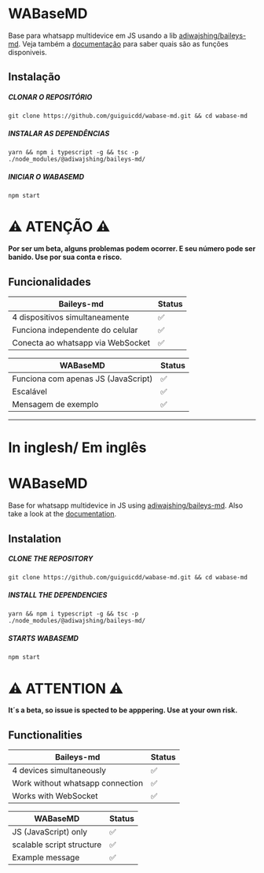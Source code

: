 # WABaseMD
Base para whatsapp multidevice em JS usando a lib [adiwajshing/baileys-md](https://github.com/adiwajshing/baileys/tree/multi-device). Veja também a [documentação](https://adiwajshing.github.io/Baileys/) para saber quais são as funções disponiveis.

## Instalação


##### CLONAR O REPOSITÓRIO 
```Alpine Abuild
git clone https://github.com/guiguicdd/wabase-md.git && cd wabase-md
```

##### INSTALAR AS DEPENDÊNCIAS 
```Alpine Abuild
yarn && npm i typescript -g && tsc -p ./node_modules/@adiwajshing/baileys-md/
```

##### INICIAR O WABASEMD 
```Alpine Abuild
npm start
```

# ⚠ ATENÇÃO ⚠
<b> Por ser um beta, alguns problemas podem ocorrer. E seu número pode ser banido. Use por sua conta e risco. </b>

## Funcionalidades

| Baileys-md | Status |
| ------------- | ------------- |
| 4 dispositivos simultaneamente |✅|
| Funciona independente do celular |✅|
| Conecta ao whatsapp via WebSocket |✅|

| WABaseMD | Status |
| ------------- | ------------- |
| Funciona com apenas JS (JavaScript) |✅|
| Escalável |✅|
| Mensagem de exemplo |✅|

-------------------------------------
# In inglesh/ Em inglês

# WABaseMD
Base for whatsapp multidevice in JS using [adiwajshing/baileys-md](https://github.com/adiwajshing/baileys/tree/multi-device). Also take a look at the [documentation](https://adiwajshing.github.io/Baileys/).

## Instalation


#####  CLONE THE REPOSITORY 
```Alpine Abuild
git clone https://github.com/guiguicdd/wabase-md.git && cd wabase-md
```

#####  INSTALL THE DEPENDENCIES 
```Alpine Abuild
yarn && npm i typescript -g && tsc -p ./node_modules/@adiwajshing/baileys-md/
```

#####  STARTS WABASEMD 
```Alpine Abuild
npm start
```

# ⚠ ATTENTION ⚠
<b> It´s a beta, so issue is spected to be apppering. Use at your own risk. </b>

## Functionalities

| Baileys-md | Status |
| ------------- | ------------- |
| 4 devices simultaneously |✅|
| Work without whatsapp connection  |✅|
| Works with WebSocket |✅|

| WABaseMD | Status |
| ------------- | ------------- |
| JS (JavaScript) only |✅|
| scalable script structure |✅|
| Example message |✅|
